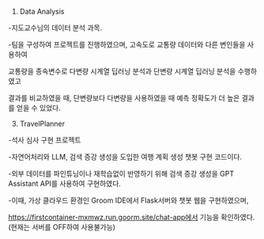 1. Data Analysis

-지도교수님의 데이터 분석 과목.

-팀을 구성하여 프로젝트를 진행하였으며, 고속도로 교통량 데이터와 다른 변인들을 사용하여

 교통량을 종속변수로 다변량 시계열 딥러닝 분석과 단변량 시계열 딥러닝 분석을 수행하였고
 
 결과를 비교하였을 때, 단변량보다 다변량을 사용하였을 때 예측 정확도가 더 높은 결과를 얻을 수 있었다.

3. TravelPlanner

-석사 심사 구현 프로젝트

-자연어처리와 LLM, 검색 증강 생성을 도입한 여행 계획 생성 챗봇 구현 코드이다.

-외부 데이터를 파인튜닝이나 재학습없이 반영하기 위해 검색 증강 생성을 GPT Assistant API를 사용하여 구현하였다.

-이때, 가상 클라우드 환경인 Groom IDE에서 Flask서버와 챗봇 웹을 구현하였으며,

https://firstcontainer-mxmwz.run.goorm.site/chat-app에서 기능을 확인하였다. (현재는 서버를 OFF하여 사용불가능)
